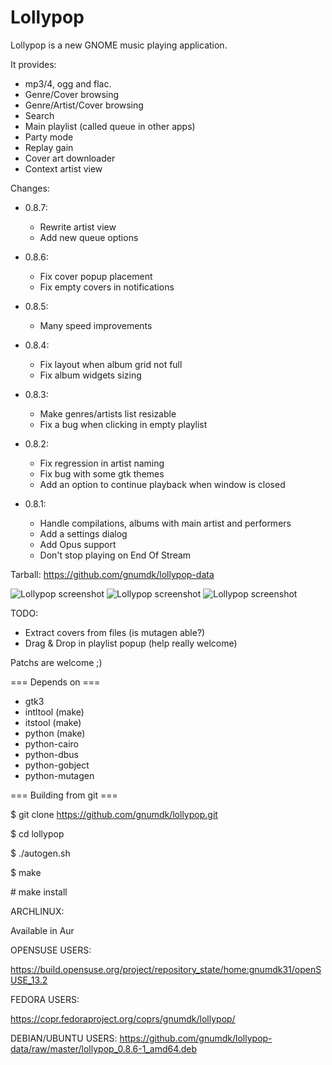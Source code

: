 Lollypop
========================

Lollypop is a new GNOME music playing application.

It provides:
- mp3/4, ogg and flac.
- Genre/Cover browsing
- Genre/Artist/Cover browsing
- Search
- Main playlist (called queue in other apps)
- Party mode
- Replay gain
- Cover art downloader
- Context artist view

Changes:
* 0.8.7:
  - Rewrite artist view
  - Add new queue options
* 0.8.6:
  - Fix cover popup placement
  - Fix empty covers in notifications
* 0.8.5:
  - Many speed improvements
* 0.8.4:
  - Fix layout when album grid not full
  - Fix album widgets sizing
* 0.8.3:
  - Make genres/artists list resizable
  - Fix a bug when clicking in empty playlist
* 0.8.2:
  - Fix regression in artist naming
  - Fix bug with some gtk themes
  - Add an option to continue playback when window is closed

* 0.8.1:
  - Handle compilations, albums with main artist and performers
  - Add a settings dialog
  - Add Opus support
  - Don't stop playing on End Of Stream

Tarball: https://github.com/gnumdk/lollypop-data

![Lollypop screenshot](https://github.com/gnumdk/lollypop-data/raw/master/lollypop1.png)
![Lollypop screenshot](https://github.com/gnumdk/lollypop-data/raw/master/lollypop2.png)
![Lollypop screenshot](https://github.com/gnumdk/lollypop-data/raw/master/lollypop3.png)

TODO:
- Extract covers from files (is mutagen able?)
- Drag & Drop in playlist popup (help really welcome)

Patchs are welcome ;)


=== Depends on ===
- gtk3
- intltool (make)
- itstool (make)
- python (make)
- python-cairo
- python-dbus
- python-gobject
- python-mutagen



=== Building from git ===

$ git clone https://github.com/gnumdk/lollypop.git

$ cd lollypop

$ ./autogen.sh

$ make

\# make install

ARCHLINUX:

Available in Aur

OPENSUSE USERS:

https://build.opensuse.org/project/repository_state/home:gnumdk31/openSUSE_13.2

FEDORA USERS:

https://copr.fedoraproject.org/coprs/gnumdk/lollypop/

DEBIAN/UBUNTU USERS:
https://github.com/gnumdk/lollypop-data/raw/master/lollypop_0.8.6-1_amd64.deb
